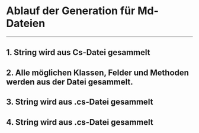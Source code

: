 # Ablauf der Generation für Md-Dateien

---

## 1. String wird aus Cs-Datei gesammelt

## 2. Alle möglichen Klassen, Felder und Methoden werden aus der Datei gesammelt.


## 3. String wird aus .cs-Datei gesammelt

## 4. String wird aus .cs-Datei gesammelt
